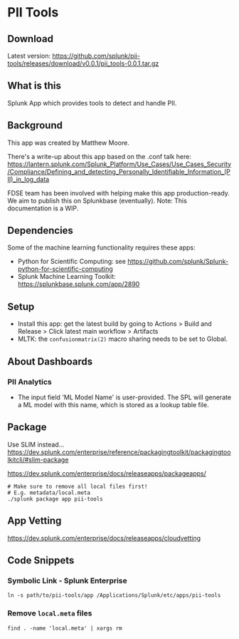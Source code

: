 # PII Tools

## Download
Latest version: https://github.com/splunk/pii-tools/releases/download/v0.0.1/pii_tools-0.0.1.tar.gz

## What is this
Splunk App which provides tools to detect and handle PII.

## Background
This app was created by Matthew Moore.

There's a write-up about this app based on the .conf talk here: https://lantern.splunk.com/Splunk_Platform/Use_Cases/Use_Cases_Security/Compliance/Defining_and_detecting_Personally_Identifiable_Information_(PII)_in_log_data

FDSE team has been involved with helping make this app production-ready.
We aim to publish this on Splunkbase (eventually).
Note: This documentation is a WIP.

## Dependencies
Some of the machine learning functionality requires these apps:
- Python for Scientific Computing: see https://github.com/splunk/Splunk-python-for-scientific-computing
- Splunk Machine Learning Toolkit: https://splunkbase.splunk.com/app/2890

## Setup
- Install this app: get the latest build by going to Actions > Build and Release > Click latest main workflow > Artifacts
- MLTK: the `confusionmatrix(2)` macro sharing needs to be set to Global.
## About Dashboards
### PII Analytics
- The input field 'ML Model Name' is user-provided. The SPL will generate a ML model with this name, which is stored as a lookup table file.
## Package

Use SLIM instead...
https://dev.splunk.com/enterprise/reference/packagingtoolkit/packagingtoolkitcli/#slim-package

https://dev.splunk.com/enterprise/docs/releaseapps/packageapps/
```
# Make sure to remove all local files first!
# E.g. metadata/local.meta
./splunk package app pii-tools
```

## App Vetting
https://dev.splunk.com/enterprise/docs/releaseapps/cloudvetting

## Code Snippets
### Symbolic Link - Splunk Enterprise
```
ln -s path/to/pii-tools/app /Applications/Splunk/etc/apps/pii-tools
```
### Remove `local.meta` files
```
find . -name 'local.meta' | xargs rm
```
